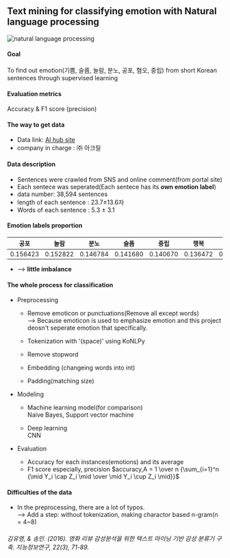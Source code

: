 

## Text mining for classifying emotion with Natural language processing<br/>


![natural language processing](자연어처리.png)  

#### Goal  
To find out emotion(기쁨, 슬픔, 놀람, 분노, 공포, 혐오, 중립) from short Korean sentences through supervised learning

#### Evaluation metrics  
Accuracy & F1 score (precision)

#### The way to get data  
  * Data link: [AI hub site](http://www.aihub.or.kr/keti_data_board/language_intelligence)
  * company in charge : ㈜ 아크릴

#### Data description  
  * Sentences were crawled from SNS and online comment(from portal site)
  * Each sentece was seperated(Each sentece has its **own emotion label**)
  * data number: 38,594 sentences
  * length of each sentence : 23.7±13.6자
  * Words of each sentence : 5.3 ± 3.1
  
    

  
#### Emotion labels proportion

  공포 |놀람 |분노 |슬픔 |중립 |행복 |혐오 |sum      
  --- | --- | --- | --- | --- | --- | --- |---
  |0.156423|0.152822|0.146784|0.141680|0.140670|0.136472|0.125149|1

  * --> **little imbalance**

#### The whole process for classification  
  * Preprocessing  
    * Remove emoticon or punctuations(Remove all except words)  
    --> Because emoticon is used to emphasize emotion and this project deosn't seperate emotion that specifically.

    * Tokenization with '(space)' using KoNLPy 
    * Remove stopword
    * Embedding (changeing words into int)
    * Padding(matching size)

  * Modeling
    * Machine learning model(for comparison)  
      Naive Bayes, Support vector machine

    * Deep learning  
     CNN
  

  * Evaluation  
    * Accuracy for each instances(emotions) and its average 
    * F1 score especially, precision
    $accuracy,A = 1 \over n {\sum_{i=1}^n {\mid Y_i \cap Z_i \mid \over \mid Y_i \cup Z_i \mid}}$



#### Difficulties of the data
  * In the preprocessing, there are a lot of typos.  
  --> Add a step: without tokenization, making charactor based n-gram(n = 4~8)    
   ###### _김유영, & 송민. (2016). 영화 리뷰 감성분석을 위한 텍스트 마이닝 기반 감성 분류기 구축. 지능정보연구, 22(3), 71-89._

